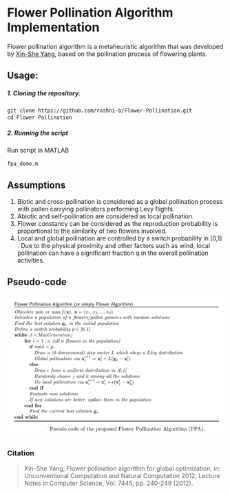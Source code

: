 # Flower Pollination Algorithm Implementation
Flower pollination algorithm is a metaheuristic algorithm that was developed by [Xin-She Yang](https://en.wikipedia.org/wiki/Xin-She_Yang), based on the pollination process of flowering plants.

## Usage:

##### 1. Cloning the repository.
```
git clone https://github.com/roshni-b/Flower-Pollination.git
cd Flower-Pollination
```

##### 2. Running the script
Run script in MATLAB
```
fpa_demo.m
```
## Assumptions
1. Biotic and cross-pollination is considered as a global pollination process with pollen carrying pollinators performing Levy flights.
2. Abiotic and self-pollination are considered as local pollination.
3. Flower constancy can be considered as the reproduction probability is proportional to the similarity of two flowers involved.
4. Local and global pollination are controlled by a switch probability in [0,1] . Due to the physical proximity and other factors such as wind, local pollination can have a significant fraction q in the overall pollination activities.

## Pseudo-code 
![alt text](https://github.com/roshni-b/Flower-Pollination/blob/master/pseudocode_fpa.png "psudo-code")

### Citation
> Xin-She Yang, Flower pollination algorithm for global optimization, in: Unconventional Computation and Natural Computation 2012, Lecture Notes in Computer Science, Vol. 7445, pp. 240-249 (2012).
